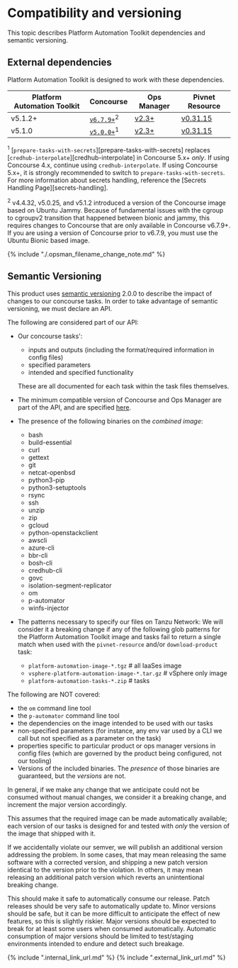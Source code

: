 # Compatibility and versioning

This topic describes Platform Automation Toolkit dependencies and semantic versioning.

## External dependencies
Platform Automation Toolkit is designed to work with these dependencies.

<style>
    sup {
        background-color: white;
    }
</style>

<table>
<thead>
    <tr>
        <th>Platform Automation Toolkit</th>
        <th>Concourse</th>
        <th>Ops Manager</th>
        <th>Pivnet Resource</th>
    </tr>
</thead>
<tbody>
    <tr>
        <td>v5.1.2+</td>
        <td><a href="https://concourse-ci.org"><code>v6.7.9+</code></a><sup>2</sup></td>
        <td><a href="https://network.pivotal.io/products/ops-manager/">v2.3+</a></td>
        <td><a href="https://github.com/pivotal-cf/pivnet-resource">v0.31.15</a></td>
    </tr>
    <tr>
        <td>v5.1.0</td>
        <td><a href="https://concourse-ci.org"><code>v5.0.0+</code></a><sup>1</sup></td>
        <td><a href="https://network.pivotal.io/products/ops-manager/">v2.3+</a></td>
        <td><a href="https://github.com/pivotal-cf/pivnet-resource">v0.31.15</a></td>
    </tr>
</tbody>
</table>

<sup>1</sup> 
    [`prepare-tasks-with-secrets`][prepare-tasks-with-secrets] replaces [`credhub-interpolate`][credhub-interpolate] in Concourse 5.x+ _only_. 
    If using Concourse 4.x, continue using `credhub-interpolate`.
    If using Concourse 5.x+, it is strongly recommended to switch to `prepare-tasks-with-secrets`.
    For more information about secrets handling, reference the [Secrets Handling Page][secrets-handling].
    
<sup>2</sup>
    v4.4.32, v5.0.25, and v5.1.2 introduced a version of the Concourse image based on Ubuntu Jammy.
    Because of fundamental issues with the cgroup to cgroupv2 transition that happened between bionic and jammy, this requires changes to Concourse that are only available in Concourse v6.7.9+.
    If you are using a version of Concourse prior to v6.7.9, you must use the Ubuntu Bionic based image.

{% include "./.opsman_filename_change_note.md" %}

## Semantic Versioning
This product uses [semantic versioning][semver] 2.0.0
to describe the impact of changes to our concourse tasks. In order to take advantage of semantic versioning, we must declare an API.

The following are considered part of our API:

- Our concourse tasks':

    - inputs and outputs (including the format/required information in config files)
    - specified parameters
    - intended and specified functionality

    These are all documented for each task within the task files themselves.

- The minimum compatible version
  of Concourse and Ops Manager
  are part of the API,
  and are specified [here][external-deps].

- The presence of the following binaries on the _combined image_:

    - bash 
    - build-essential 
    - curl 
    - gettext 
    - git 
    - netcat-openbsd 
    - python3-pip 
    - python3-setuptools 
    - rsync 
    - ssh 
    - unzip 
    - zip 
    - gcloud
    - python-openstackclient
    - awscli
    - azure-cli
    - bbr-cli
    - bosh-cli
    - credhub-cli
    - govc
    - isolation-segment-replicator
    - om
    - p-automator
    - winfs-injector
    
- The patterns necessary to specify our files on Tanzu Network:
  We will consider it a breaking change
  if any of the following glob patterns for the Platform Automation Toolkit image and tasks
  fail to return a single match
  when used with the `pivnet-resource` and/or `download-product` task:
    - `platform-automation-image-*.tgz`             # all IaaSes image
    - `vsphere-platform-automation-image-*.tar.gz`  # vSphere only image
    - `platform-automation-tasks-*.zip`             # tasks


The following are NOT covered:

- the `om` command line tool
- the `p-automator` command line tool
- the dependencies on the image intended to be used with our tasks
- non-specified parameters (for instance, any env var used by a CLI we call
  but not specified as a parameter on the task)
- properties specific to particular product or ops manager versions in config files
  (which are governed by the product being configured, not our tooling)
- Versions of the included binaries. 
  The _presence_ of those binaries are guaranteed, but the _versions_ are not.

In general, if we make any change 
that we anticipate could not be consumed without manual changes,
we consider it a breaking change, and increment the major version accordingly.

This assumes that the required image can be made automatically available;
each version of our tasks is designed for and tested with
_only_ the version of the image that shipped with it.

If we accidentally violate our semver,
we will publish an additional version addressing the problem.
In some cases, that may mean releasing the same software with a corrected version,
and shipping a new patch version identical to the version prior to the violation.
In others, it may mean releasing an additional patch version
which reverts an unintentional breaking change.

This should make it safe to automatically consume our release.
Patch releases should be very safe to automatically update to.
Minor versions should be safe,
but it can be more difficult to anticipate the effect of new features,
so this is slightly riskier.
Major versions should be expected to break
for at least some users when consumed automatically.
Automatic consumption of major versions should be limited
to test/staging environments
intended to endure and detect such breakage.


{% include ".internal_link_url.md" %}
{% include ".external_link_url.md" %}

[semver]: https://semver.org
[external-deps]: #external-dependencies
